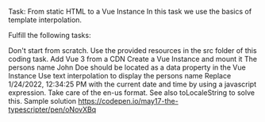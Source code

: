 Task: From static HTML to a Vue Instance
In this task we use the basics of template interpolation.

Fulfill the following tasks:

Don't start from scratch. Use the provided resources in the src folder of this coding task.
Add Vue 3 from a CDN
Create a Vue Instance and mount it
The persons name John Doe should be located as a data property in the Vue Instance
Use text interpolation to display the persons name
Replace 1/24/2022, 12:34:25 PM with the current date and time by using a javascript expression. Take care of the en-us format. See also toLocaleString to solve this.
Sample solution
https://codepen.io/may17-the-typescripter/pen/oNovXBq
